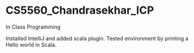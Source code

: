 # CS5560_Chandrasekhar_ICP
In Class Programming

Installed IntelliJ and added scala plugin.
Tested environment by printing a Hello world in Scala.
